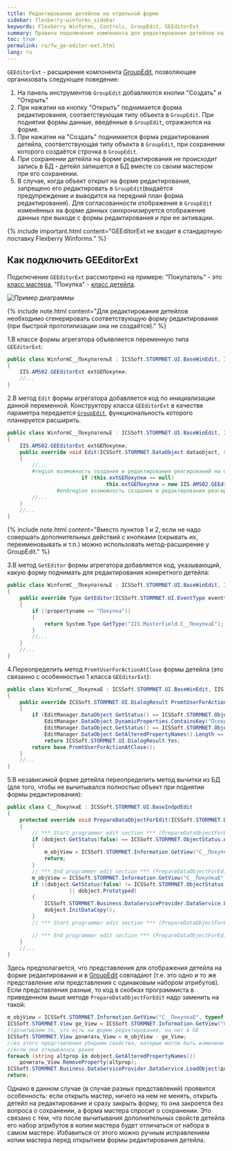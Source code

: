 ```yaml
---
title: Редактирование детейлов на отдельной форме
sidebar: flexberry-winforms_sidebar
keywords: Flexberry Winforms, Controls, GroupEdit, GEEditorExt
summary: Правила подключения компонента для редактирования детейлов на отдельной форме
toc: true
permalink: ru/fw_ge-editor-ext.html
lang: ru
---
```


`GEEditorExt` - расширение компонента [GroupEdit](fw_group-edit.html), позволяющее организовать следующее поведение:

1. На панель инструментов `GroupEdit` добавляются кнопки "Создать" и "Открыть"
2. При нажатии на кнопку "Открыть" поднимается форма редактирования, соответствующая типу объекта в `GroupEdit`. При поднятии формы данные, введённые в `GroupEdit`, отражаются на форме.
3. При нажатии на "Создать" поднимается форма редактирования детейла, соответствующая типу объекта в `GroupEdit`, при сохранении которого создаётся строчка в `GroupEdit`.
4. При сохранении детейла на форме редактирования не происходит запись в БД - детейл запишется в БД вместе со своим мастером при его сохранении.
5. В  случае, когда объект открыт на форме редактирования, запрещено его редактировать в `GroupEdit`(выдаётся предупреждение и выводится на передний план форма редактирования). Для согласованности отображения в `GroupEdit` изменённых на форме данных синхронизируется отображение данных при выходе с формы редактирования и при ее активации.

{% include important.html content="GEEditorExt не входит в стандартную поставку Flexberry Winforms." %}

## Как подключить GEEditorExt

Подключение `GEEditorExt` рассмотрено на примере: "Покупатель" - это [класс мастера](fd_key-concepts.html), "Покупка" - [класс детейла](fd_key-concepts.html).

![Пример диаграммы](/images/pages/products/flexberry-winforms/controls/groupedit/class-diagram_-customer-purchase2.jpg)

{% include note.html content="Для редактирования детейлов необходимо сгенерировать соответствующую форму редактирования (при быстрой прототипизации она не создаётся)." %}

1.В классе формы агрегатора объявляется переменную типа `GEEditorExt`:

```csharp
public class WinformC__ПокупательE : ICSSoft.STORMNET.UI.BaseWinEdit, IIS.MasterField.DPDIC__ПокупательE
{
    IIS.AMS02.GEEditorExt extGEПокупки;
    //...
}
```

2.В метод `Edit` формы агрегатора добавляется код  по инициализации данной переменной. Конструктору класса `GEEditorExt` в качестве параметра передается [`GroupEdit`](fw_group-edit.html), функциональность которого планируется расширить.

```csharp
public class WinformC__ПокупательE : ICSSoft.STORMNET.UI.BaseWinEdit, IIS.MasterField.DPDIC__ПокупательE
{
    IIS.AMS02.GEEditorExt extGEПокупки;
    public override void Edit(ICSSoft.STORMNET.DataObject dataobject, string contpath, string propertyname, object tag)
    {
        //...
        #region возможность создания и редактирования реагирований на отдельной формы из GE
                        if (this.extGEПокупки == null)
                                this.extGEПокупки = new IIS.AMS02.GEEditorExt(Покупки);
                #endregion возможность создания и редактирования реагирований на отдельной формы из GE
        //...
    }
    //...
}
```

{% include note.html content="Вместо пунктов 1 и 2, если не надо совершать дополнительных действий с кнопками (скрывать их, переименовывать и т.п.) можно использовать метод-расширение у GroupEdit." %}

3.В метод `GetEditor` формы агрегатора добавляется код, указывающий, какую форму поднимать для редактирования конкретного детейла:

```csharp
public class WinformC__ПокупательE : ICSSoft.STORMNET.UI.BaseWinEdit, IIS.MasterField.DPDIC__ПокупательE
{
    public override Type GetEditor(ICSSoft.STORMNET.UI.EventType eventtype, ICSSoft.STORMNET.DataObject dataobject, string contpath, string propertyname)
    {
        if ((propertyname == "Покупка"))
        {
            return System.Type.GetType("IIS.MasterField.C__ПокупкаE");
        }
        //...
    }
    //...
}
```

4.Переопределить метод `PromtUserForActionAtClose` формы детейла (это связанно с особенностью 1 класса `GEEditorExt`):

```csharp
public class WinformC__ПокупкаE : ICSSoft.STORMNET.UI.BaseWinEdit, IIS.MasterField.DPDIC__ПокупкаE
{
    public override ICSSoft.STORMNET.UI.DialogResult PromtUserForActionAtClose()
    {
        if (EditManager.DataObject.GetStatus() == ICSSoft.STORMNET.ObjectStatus.Created &&
            EditManager.DataObject.DynamicProperties.ContainsKey("Псевдосохранен") ||
            EditManager.DataObject.GetStatus() == ICSSoft.STORMNET.ObjectStatus.UnAltered &&
            EditManager.DataObject.GetAlteredPropertyNames().Length == 0)
            return ICSSoft.STORMNET.UI.DialogResult.Yes;
        return base.PromtUserForActionAtClose();
    }
    //...
}
```

5.В независимой форме детейла переопределить метод вычитки из БД (для того, чтобы не вычитывался полностью объект при поднятии формы редактирования):

```csharp
public class C__ПокупкаE : ICSSoft.STORMNET.UI.BaseIndpdEdit
{
    protected override void PrepareDataObjectForEdit(ICSSoft.STORMNET.DataObject dobject)
    {
        // *** Start programmer edit section *** (PrepareDataObjectForEdit (DataObject) start)
        if (dobject.GetStatus(false) == ICSSoft.STORMNET.ObjectStatus.Altered)
        {
            m_objView = ICSSoft.STORMNET.Information.GetView("C__ПокупкаE", typeof(IIS.MasterField.Покупка));
            return;
        }
        // *** End programmer edit section *** (PrepareDataObjectForEdit (DataObject) start)
        m_objView = ICSSoft.STORMNET.Information.GetView("C__ПокупкаE", typeof(IIS.MasterField.Покупка));
        if ((dobject.GetStatus(false) != ICSSoft.STORMNET.ObjectStatus.Created)
                    || dobject.Prototyped)
        {
            ICSSoft.STORMNET.Business.DataServiceProvider.DataService.LoadObject(m_objView, dobject, false, false);
            dobject.InitDataCopy();
        }
        // *** Start programmer edit section *** (PrepareDataObjectForEdit (DataObject) end)

        // *** End programmer edit section *** (PrepareDataObjectForEdit (DataObject) end)
    }
    //...
}
```

Здесь предполагается, что представления для отображения детейла на форме редактирования и в [GroupEdit](fw_group-edit.html) совпадают (т.е. это одно и то же представление или представления с одинаковым набором атрибутов). Если представления разные, то код в скобках программиста в приведенном выше методе `PrepareDataObjectForEdit` надо заменить на такой:

```csharp
m_objView = ICSSoft.STORMNET.Information.GetView("C__ПокупкаE", typeof(IIS.MasterField.Покупка));
ICSSoft.STORMNET.View ge_View = ICSSoft.STORMNET.Information.GetView("C__ПокупкаD", typeof(IIS.MasterField.Покупка));
//дочитываем то, что есть на форме редактирования, но нет в GE
ICSSoft.STORMNET.View дочитать_View = m_objView - ge_View;
//из этого представления убираем свойства, которые могли быть изменены на форме редактирования,
//если она открывалась ранее
foreach (string altprop in dobject.GetAlteredPropertyNames())
    дочитать_View.RemoveProperty(altprop);
ICSSoft.STORMNET.Business.DataServiceProvider.DataService.LoadObject(дочитать_View, dobject, false, false);
return;
```

Однако в данном случае (в случае разных представлений) проявится особенность: если открыть мастер, ничего на нем не менять, открыть детейл на редактирование и сразу закрыть форму, то она закроется без вопроса о сохранении, а форма мастера спросит о сохранении. Это связано с тем, что после вычитывания дополнительных свойств детейла его набор атрибутов в копии мастера будет отличаться от набора в самом мастере. Избавиться от этого можно ручным исправлением копии мастера перед открытием формы редактирования детейла.
